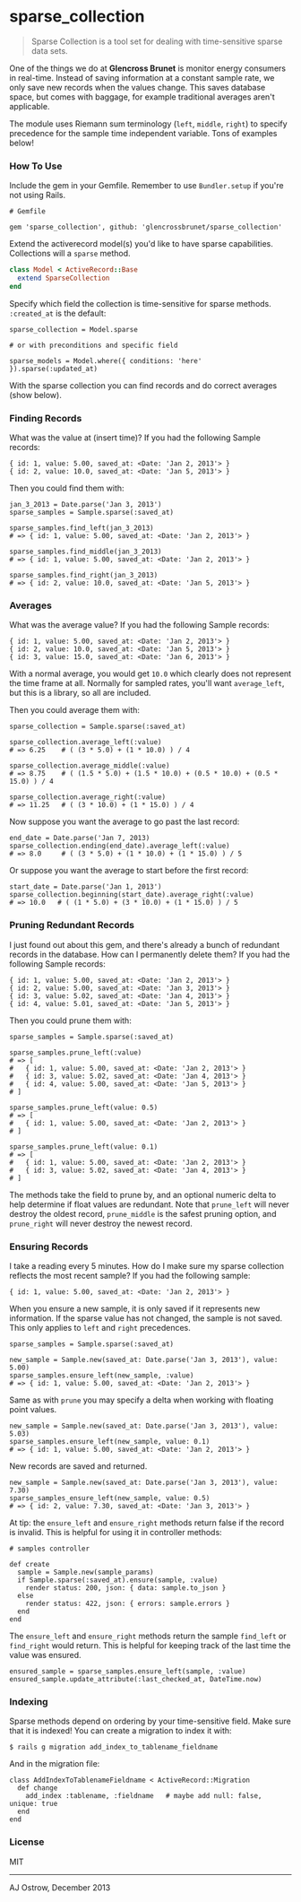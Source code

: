 # sparse_collection

> Sparse Collection is a tool set for dealing with time-sensitive sparse data sets. 

One of the things we do at **Glencross Brunet** is monitor energy consumers in real-time. Instead of saving information at a constant sample rate, we only save new records when the values change. This saves database space, but comes with baggage, for example traditional averages aren't applicable.

The module uses Riemann sum terminology (`left`, `middle`, `right`) to specify precedence for the sample time independent variable. Tons of examples below!

### How To Use

Include the gem in your Gemfile. Remember to use `Bundler.setup` if you're not using Rails. 

```
# Gemfile

gem 'sparse_collection', github: 'glencrossbrunet/sparse_collection'
```

Extend the activerecord model(s) you'd like to have sparse capabilities. Collections will a `sparse` method. 

```ruby
class Model < ActiveRecord::Base
  extend SparseCollection
end
```

Specify which field the collection is time-sensitive for sparse methods. `:created_at` is the default:

```
sparse_collection = Model.sparse

# or with preconditions and specific field

sparse_models = Model.where({ conditions: 'here' }).sparse(:updated_at)
```

With the sparse collection you can find records and do correct averages (show below).

### Finding Records

What was the value at (insert time)? If you had the following Sample records:

```
{ id: 1, value: 5.00, saved_at: <Date: 'Jan 2, 2013'> }
{ id: 2, value: 10.0, saved_at: <Date: 'Jan 5, 2013'> }
```

Then you could find them with:

```
jan_3_2013 = Date.parse('Jan 3, 2013')
sparse_samples = Sample.sparse(:saved_at)

sparse_samples.find_left(jan_3_2013)
# => { id: 1, value: 5.00, saved_at: <Date: 'Jan 2, 2013'> }

sparse_samples.find_middle(jan_3_2013)
# => { id: 1, value: 5.00, saved_at: <Date: 'Jan 2, 2013'> }

sparse_samples.find_right(jan_3_2013)
# => { id: 2, value: 10.0, saved_at: <Date: 'Jan 5, 2013'> }
```

### Averages

What was the average value? If you had the following Sample records:

```
{ id: 1, value: 5.00, saved_at: <Date: 'Jan 2, 2013'> }
{ id: 2, value: 10.0, saved_at: <Date: 'Jan 5, 2013'> }
{ id: 3, value: 15.0, saved_at: <Date: 'Jan 6, 2013'> }
```

With a normal average, you would get `10.0` which clearly does not represent the time frame at all. Normally for sampled rates, you'll want `average_left`, but this is a library, so all are included. 

Then you could average them with:

```
sparse_collection = Sample.sparse(:saved_at)

sparse_collection.average_left(:value)
# => 6.25    # ( (3 * 5.0) + (1 * 10.0) ) / 4

sparse_collection.average_middle(:value)
# => 8.75    # ( (1.5 * 5.0) + (1.5 * 10.0) + (0.5 * 10.0) + (0.5 * 15.0) ) / 4

sparse_collection.average_right(:value)
# => 11.25   # ( (3 * 10.0) + (1 * 15.0) ) / 4
```

Now suppose you want the average to go past the last record:

```
end_date = Date.parse('Jan 7, 2013)
sparse_collection.ending(end_date).average_left(:value)
# => 8.0     # ( (3 * 5.0) + (1 * 10.0) + (1 * 15.0) ) / 5
```

Or suppose you want the average to start before the first record:

```
start_date = Date.parse('Jan 1, 2013')
sparse_collection.beginning(start_date).average_right(:value)
# => 10.0   # ( (1 * 5.0) + (3 * 10.0) + (1 * 15.0) ) / 5
```

### Pruning Redundant Records

I just found out about this gem, and there's already a bunch of redundant records in the database. How can I permanently delete them? If you had the following Sample records:

```
{ id: 1, value: 5.00, saved_at: <Date: 'Jan 2, 2013'> }
{ id: 2, value: 5.00, saved_at: <Date: 'Jan 3, 2013'> }
{ id: 3, value: 5.02, saved_at: <Date: 'Jan 4, 2013'> }
{ id: 4, value: 5.01, saved_at: <Date: 'Jan 5, 2013'> }
```

Then you could prune them with:

```
sparse_samples = Sample.sparse(:saved_at)

sparse_samples.prune_left(:value)
# => [
#   { id: 1, value: 5.00, saved_at: <Date: 'Jan 2, 2013'> }
#   { id: 3, value: 5.02, saved_at: <Date: 'Jan 4, 2013'> }
#   { id: 4, value: 5.00, saved_at: <Date: 'Jan 5, 2013'> }
# ]

sparse_samples.prune_left(value: 0.5)
# => [
#   { id: 1, value: 5.00, saved_at: <Date: 'Jan 2, 2013'> }
# ]

sparse_samples.prune_left(value: 0.1)
# => [
#   { id: 1, value: 5.00, saved_at: <Date: 'Jan 2, 2013'> }
#   { id: 3, value: 5.02, saved_at: <Date: 'Jan 4, 2013'> }
# ]
```

The methods take the field to prune by, and an optional numeric delta to help determine if float values are redundant. Note that `prune_left` will never destroy the oldest record, `prune_middle` is the safest pruning option, and `prune_right` will never destroy the newest record. 

### Ensuring Records

I take a reading every 5 minutes. How do I make sure my sparse collection reflects the most recent sample? If you had the following sample:

```
{ id: 1, value: 5.00, saved_at: <Date: 'Jan 2, 2013'> }
```

When you ensure a new sample, it is only saved if it represents new information. If the sparse value has not changed, the sample is not saved. This only applies to `left` and `right` precedences. 

```
sparse_samples = Sample.sparse(:saved_at)

new_sample = Sample.new(saved_at: Date.parse('Jan 3, 2013'), value: 5.00)
sparse_samples.ensure_left(new_sample, :value)
# => { id: 1, value: 5.00, saved_at: <Date: 'Jan 2, 2013'> }
```

Same as with `prune` you may specify a delta when working with floating point values. 

```
new_sample = Sample.new(saved_at: Date.parse('Jan 3, 2013'), value: 5.03)
sparse_samples.ensure_left(new_sample, value: 0.1)
# => { id: 1, value: 5.00, saved_at: <Date: 'Jan 2, 2013'> }
```

New records are saved and returned.

```
new_sample = Sample.new(saved_at: Date.parse('Jan 3, 2013'), value: 7.30)
sparse_samples_ensure_left(new_sample, value: 0.5)
# => { id: 2, value: 7.30, saved_at: <Date: 'Jan 3, 2013'> }
```

At tip: the `ensure_left` and `ensure_right` methods return false if the record is invalid. This is helpful for using it in controller methods:

```
# samples controller

def create
  sample = Sample.new(sample_params)
  if Sample.sparse(:saved_at).ensure(sample, :value)
    render status: 200, json: { data: sample.to_json }
  else
    render status: 422, json: { errors: sample.errors }
  end
end
```

The `ensure_left` and `ensure_right` methods return the sample `find_left` or `find_right` would return. This is helpful for keeping track of the last time the value was ensured.

```
ensured_sample = sparse_samples.ensure_left(sample, :value)
ensured_sample.update_attribute(:last_checked_at, DateTime.now)
````

### Indexing

Sparse methods depend on ordering by your time-sensitive field. Make sure that it is indexed! You can create a migration to index it with:

```
$ rails g migration add_index_to_tablename_fieldname
```

And in the migration file:

```
class AddIndexToTablenameFieldname < ActiveRecord::Migration
  def change
    add_index :tablename, :fieldname   # maybe add null: false, unique: true
  end
end
```

### License

MIT

---

AJ Ostrow, December 2013